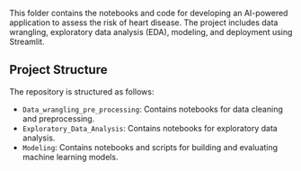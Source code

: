 This folder contains the notebooks and code for developing an AI-powered application to assess the risk of heart disease. The project includes data wrangling, exploratory data analysis (EDA), modeling, and deployment using Streamlit.

## Project Structure

The repository is structured as follows:

- `Data_wrangling_pre_processing`: Contains notebooks for data cleaning and preprocessing.
- `Exploratory_Data_Analysis`: Contains notebooks for exploratory data analysis.
- `Modeling`: Contains notebooks and scripts for building and evaluating machine learning models.
